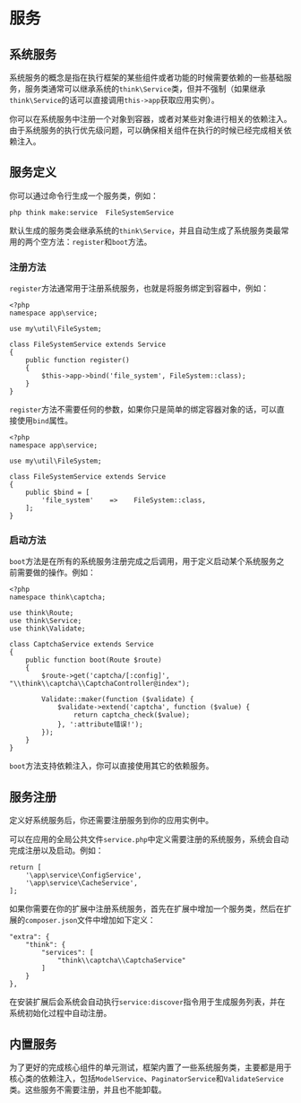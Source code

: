 # 服务

## 系统服务

系统服务的概念是指在执行框架的某些组件或者功能的时候需要依赖的一些基础服务，服务类通常可以继承系统的`think\Service`类，但并不强制（如果继承`think\Service`的话可以直接调用`this->app`获取应用实例）。

你可以在系统服务中注册一个对象到容器，或者对某些对象进行相关的依赖注入。由于系统服务的执行优先级问题，可以确保相关组件在执行的时候已经完成相关依赖注入。

## 服务定义

你可以通过命令行生成一个服务类，例如：

```
php think make:service  FileSystemService
```

默认生成的服务类会继承系统的`think\Service`，并且自动生成了系统服务类最常用的两个空方法：`register`和`boot`方法。

### 注册方法

`register`方法通常用于注册系统服务，也就是将服务绑定到容器中，例如：

```
<?php
namespace app\service;

use my\util\FileSystem;

class FileSystemService extends Service
{
    public function register()
    {
        $this->app->bind('file_system', FileSystem::class);
    }
}
```

`register`方法不需要任何的参数，如果你只是简单的绑定容器对象的话，可以直接使用`bind`属性。

```
<?php
namespace app\service;

use my\util\FileSystem;

class FileSystemService extends Service
{
    public $bind = [
        'file_system'    =>    FileSystem::class,
    ];
}
```

### 启动方法

`boot`方法是在所有的系统服务注册完成之后调用，用于定义启动某个系统服务之前需要做的操作。例如：

```
<?php
namespace think\captcha;

use think\Route;
use think\Service;
use think\Validate;

class CaptchaService extends Service
{
    public function boot(Route $route)
    {
        $route->get('captcha/[:config]', "\\think\\captcha\\CaptchaController@index");

        Validate::maker(function ($validate) {
            $validate->extend('captcha', function ($value) {
                return captcha_check($value);
            }, ':attribute错误!');
        });
    }
}
```

`boot`方法支持依赖注入，你可以直接使用其它的依赖服务。

## 服务注册

定义好系统服务后，你还需要注册服务到你的应用实例中。

可以在应用的全局公共文件`service.php`中定义需要注册的系统服务，系统会自动完成注册以及启动。例如：

```
return [
    '\app\service\ConfigService',
    '\app\service\CacheService',
];
```

如果你需要在你的扩展中注册系统服务，首先在扩展中增加一个服务类，然后在扩展的`composer.json`文件中增加如下定义：

```
"extra": {
    "think": {
        "services": [
            "think\\captcha\\CaptchaService"
        ]
    }
},
```

在安装扩展后会系统会自动执行`service:discover`指令用于生成服务列表，并在系统初始化过程中自动注册。

## 内置服务

为了更好的完成核心组件的单元测试，框架内置了一些系统服务类，主要都是用于核心类的依赖注入，包括`ModelService`、`PaginatorService`和`ValidateService`类。这些服务不需要注册，并且也不能卸载。